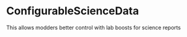 ConfigurableScienceData
=======================

This allows modders better control with lab boosts for science reports
